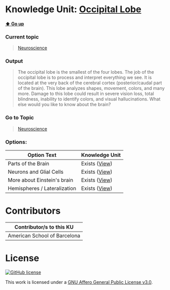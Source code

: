 # Knowledge Unit: [Occipital Lobe](../../knowledge_units/neuroscience/occipital-lobe.md)

#### [:arrow_up: Go up](../../topics/neuroscience.md)
### Current topic
> [Neuroscience](../../topics/neuroscience.md)
### Output
> The occipital lobe is the smallest of the four lobes. The job of the occipital lobe is to process and interpret everything we see. It is located at the very back of the cerebral cortex (posterior/caudal part of the brain). This lobe analyzes shapes, movement, colors, and many more. Damage to this lobe could result in severe vision loss, total blindness,  inability to identify colors, and visual hallucinations. What else would you like to know about the brain?
### Go to Topic
> [Neuroscience](../../topics/neuroscience.md)

### Options: 

| Option Text | Knowledge Unit |
| - | - |  
| Parts of the Brain  |  Exists ([View](../../knowledge_units/neuroscience/parts-of-the-brain.md))  |  
| Neurons and Glial Cells  |  Exists ([View](../../knowledge_units/neuroscience/neurons-and-glial-cells.md))  |  
| More about Einstein&#039;s brain  |  Exists ([View](../../knowledge_units/neuroscience/more-about-einsteins-brain.md))  |  
| Hemispheres / Lateralization  |  Exists ([View](../../knowledge_units/neuroscience/hemispheres-lateralization.md))  | 

# Contributors

| Contributor/s to this KU |
| - | 
| American School of Barcelona |

# License
[![GitHub license](https://img.shields.io/github/license/inbrainz/cerebro)](https://github.com/inbrainz/cerebro/blob/master/LICENSE)

This work is licensed under a [GNU Affero General Public License v3.0](https://www.gnu.org/licenses/agpl-3.0.txt).
